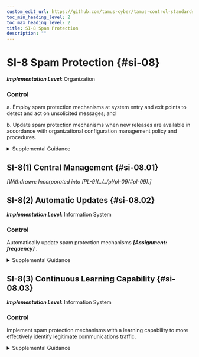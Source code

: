 ```yaml
---
custom_edit_url: https://github.com/tamus-cyber/tamus-control-standards/tree/main/content/tamus.edu/TAMUS_profile.xml
toc_min_heading_level: 2
toc_max_heading_level: 2
title: SI-8 Spam Protection
description: ""
---
```


# SI-8 Spam Protection {#si-08}

_**Implementation Level**_: Organization

### Control

a. Employ spam protection mechanisms at system entry and exit points to detect and act on unsolicited messages; and

b. Update spam protection mechanisms when new releases are available in accordance with organizational configuration management policy and procedures.

<details>
  <summary>Supplemental Guidance</summary>

System entry and exit points include firewalls, remote-access servers, electronic mail servers, web servers, proxy servers, workstations, notebook computers, and mobile devices. Spam can be transported by different means, including email, email attachments, and web accesses. Spam protection mechanisms include signature definitions.

</details>

## SI-8(1) Central Management {#si-08.01}


<prop xmlns="http://csrc.nist.gov/ns/oscal/1.0" name="status" value="withdrawn">
               <em>[Withdrawn: Incorporated into [PL-9](../../pl/pl-09/#pl-09).]</em>
            </prop>
            

## SI-8(2) Automatic Updates {#si-08.02}

_**Implementation Level**_: Information System

### Control

Automatically update spam protection mechanisms <strong title="si-08.02_odp"> <em>[Assignment: frequency]</em> </strong>.

<details>
  <summary>Supplemental Guidance</summary>

Using automated mechanisms to update spam protection mechanisms helps to ensure that updates occur on a regular basis and provide the latest content and protection capabilities.

</details>

## SI-8(3) Continuous Learning Capability {#si-08.03}

_**Implementation Level**_: Information System

### Control

Implement spam protection mechanisms with a learning capability to more effectively identify legitimate communications traffic.

<details>
  <summary>Supplemental Guidance</summary>

Learning mechanisms include Bayesian filters that respond to user inputs that identify specific traffic as spam or legitimate by updating algorithm parameters and thereby more accurately separating types of traffic.

</details>


